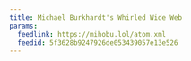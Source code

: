 ```yaml
---
title: Michael Burkhardt's Whirled Wide Web
params:
  feedlink: https://mihobu.lol/atom.xml
  feedid: 5f3628b9247926de053439057e13e526
---
```

